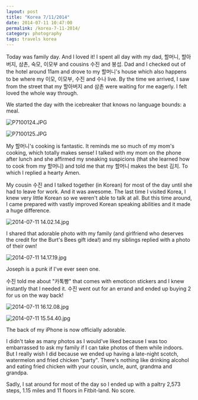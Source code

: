```yaml
---
layout: post
title: "Korea 7/11/2014"
date: 2014-07-11 10:47:00
permalink: /korea-7-11-2014/
category: photography
tags: travels korea
---
```

Today was family day. And I loved it! I spent all day with my dad, 할머니, 할아버지, 삼촌, 숙모, 이모부 and cousins 수진 and 봉섭. Dad and I checked out of the hotel around 11am and drove to my 할머니's house which also happens to be where my 이모, 이모부, 수진 and 수나 live. By the time we arrived, I saw from the street that my 할아버지 and 삼촌 were waiting for me eagerly. I felt loved the whole way through.

We started the day with the icebreaker that knows no language bounds: a meal.

![P7100124.JPG](http://img.svbtle.com/ozb069zvssue9w.jpg)

![P7100125.JPG](http://img.svbtle.com/re2lqiorh1h62w.jpg)

My 할머니's cooking is fantastic. It reminds me so much of my mom's cooking, which totally makes sense! I talked with my mom on the phone after lunch and she affirmed my sneaking suspicions (that she learned how to cook from my 할머니) and told me that my 할머니 makes the best 김치. To which I replied a hearty Amen.

My cousin 수진 and I talked together (in Korean) for most of the day until she had to leave for work. And it was awesome. The last time I visited Korea, I knew very little Korean so we weren't able to talk at all. But this time around, I came prepared with vastly improved Korean speaking abilities and it made a huge difference.

![2014-07-11 14.02.14.jpg](http://img.svbtle.com/6h2jako04bkaw.jpg)

I shared that adorable photo with my family (and girlfriend who deserves the credit for the Burt's Bees gift idea!) and my siblings replied with a photo of their own!

![2014-07-11 14.17.19.jpg](http://img.svbtle.com/yxwyj4ec2ummvg.jpg)

Joseph is a punk if I've ever seen one.

수진 told me about "카톡빵" that comes with emoticon stickers and I knew instantly that I needed it. 수진 went out for an errand and ended up buying 2 for us on the way back!

![2014-07-11 16.12.08.jpg](http://img.svbtle.com/3qttgkdsqvbhyg.jpg)

![2014-07-11 15.54.40.jpg](http://img.svbtle.com/impdtfe5p8douq.jpg)

The back of my iPhone is now officially adorable.

I didn't take as many photos as I would've liked because I was too embarrassed to ask my family if I can take photos of them while indoors. But I really wish I did because we ended up having a late-night scotch, watermelon and fried chicken "party". There's nothing like drinking alcohol and eating fried chicken with your cousin, uncle, aunt, grandma and grandpa. 

Sadly, I sat around for most of the day so I ended up with a paltry 2,573 steps, 1.15 miles and 11 floors in Fitbit-land. No score.
